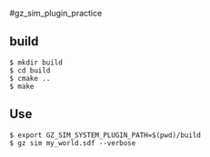 #gz_sim_plugin_practice

## build
```
$ mkdir build
$ cd build
$ cmake ..
$ make
```

## Use
```
$ export GZ_SIM_SYSTEM_PLUGIN_PATH=$(pwd)/build
$ gz sim my_world.sdf --verbose
```
